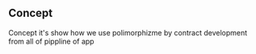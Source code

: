 ## Concept

Concept it's show how we use polimorphizme by contract development from all of pippline of app

